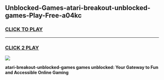 
## Unblocked-Games-atari-breakout-unblocked-games-Play-Free-a04kc
<h3>
<a href="https://premium76.site?title=atari-breakout-unblocked-games&ref=21A">CLICK TO PLAY</a></h3>
<hr>

<h3>
<a href="https://premium76.site?title=atari-breakout-unblocked-games&ref=21A">CLICK 2 PLAY</a>
  
</h3>

<a href="https://premium76.site?title=atari-breakout-unblocked-games&ref=21A"><img src="https://clearcache.store/games.png"></a>


**atari-breakout-unblocked-games games unblocked: Your Gateway to Fun and Accessible Online Gaming**
